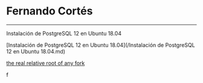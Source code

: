 # Fernando Cortés
---
Instalación de PostgreSQL 12 en Ubuntu 18.04

[Instalación de PostgreSQL 12 en Ubuntu 18.04](/Instalación de PostgreSQL 12 en Ubuntu 18.04.md)

[the real relative root of any fork](https://github.com/fcortesz/fcortesz/blob/master/Instalaci%C3%B3n%20de%20PostgreSQL%2012%20en%20Ubuntu%2018.04.md)

f
